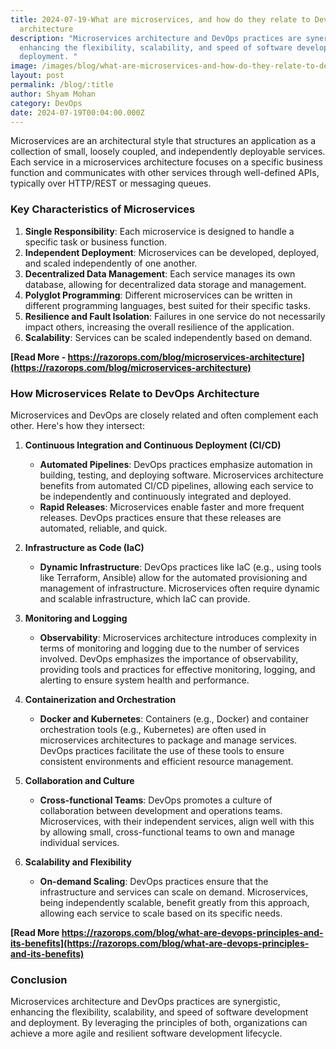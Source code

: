 ```yaml
---
title: 2024-07-19-What are microservices, and how do they relate to DevOps
  architecture
description: "Microservices architecture and DevOps practices are synergistic,
  enhancing the flexibility, scalability, and speed of software development and
  deployment. "
image: /images/blog/what-are-microservices-and-how-do-they-relate-to-devops-architecture.webp
layout: post
permalink: /blog/:title
author: Shyam Mohan
category: DevOps
date: 2024-07-19T00:04:00.000Z
---
```

Microservices are an architectural style that structures an application as a collection of small, loosely coupled, and independently deployable services. Each service in a microservices architecture focuses on a specific business function and communicates with other services through well-defined APIs, typically over HTTP/REST or messaging queues.

### Key Characteristics of Microservices

1.  **Single Responsibility**: Each microservice is designed to handle a specific task or business function.
2.  **Independent Deployment**: Microservices can be developed, deployed, and scaled independently of one another.
3.  **Decentralized Data Management**: Each service manages its own database, allowing for decentralized data storage and management.
4.  **Polyglot Programming**: Different microservices can be written in different programming languages, best suited for their specific tasks.
5.  **Resilience and Fault Isolation**: Failures in one service do not necessarily impact others, increasing the overall resilience of the application.
6.  **Scalability**: Services can be scaled independently based on demand.

**[Read More - https://razorops.com/blog/microservices-architecture](https://razorops.com/blog/microservices-architecture)**

### How Microservices Relate to DevOps Architecture

Microservices and DevOps are closely related and often complement each other. Here's how they intersect:

1.  **Continuous Integration and Continuous Deployment (CI/CD)**
    
    -   **Automated Pipelines**: DevOps practices emphasize automation in building, testing, and deploying software. Microservices architecture benefits from automated CI/CD pipelines, allowing each service to be independently and continuously integrated and deployed.
    -   **Rapid Releases**: Microservices enable faster and more frequent releases. DevOps practices ensure that these releases are automated, reliable, and quick.
2.  **Infrastructure as Code (IaC)**
    
    -   **Dynamic Infrastructure**: DevOps practices like IaC (e.g., using tools like Terraform, Ansible) allow for the automated provisioning and management of infrastructure. Microservices often require dynamic and scalable infrastructure, which IaC can provide.
3.  **Monitoring and Logging**
    
    -   **Observability**: Microservices architecture introduces complexity in terms of monitoring and logging due to the number of services involved. DevOps emphasizes the importance of observability, providing tools and practices for effective monitoring, logging, and alerting to ensure system health and performance.
4.  **Containerization and Orchestration**
    
    -   **Docker and Kubernetes**: Containers (e.g., Docker) and container orchestration tools (e.g., Kubernetes) are often used in microservices architectures to package and manage services. DevOps practices facilitate the use of these tools to ensure consistent environments and efficient resource management.
5.  **Collaboration and Culture**
    
    -   **Cross-functional Teams**: DevOps promotes a culture of collaboration between development and operations teams. Microservices, with their independent services, align well with this by allowing small, cross-functional teams to own and manage individual services.
6.  **Scalability and Flexibility**
    
    -   **On-demand Scaling**: DevOps practices ensure that the infrastructure and services can scale on demand. Microservices, being independently scalable, benefit greatly from this approach, allowing each service to scale based on its specific needs.


**[Read More https://razorops.com/blog/what-are-devops-principles-and-its-benefits](https://razorops.com/blog/what-are-devops-principles-and-its-benefits)**

### Conclusion

Microservices architecture and DevOps practices are synergistic, enhancing the flexibility, scalability, and speed of software development and deployment. By leveraging the principles of both, organizations can achieve a more agile and resilient software development lifecycle.
